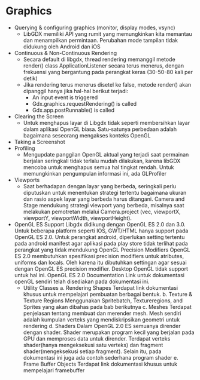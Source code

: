 # Graphics

* Querying & configuring graphics (monitor, display modes, vsync)
    * LibGDX memiliki API yang rumit yang memungkinkan kita memantau dan menampilkan permintaan. Perubahan mode tampilan tidak didukung oleh Android dan iOS
* Continuous & Non-Continuous Rendering
    * Secara default di libgdx, thread rendering memanggil metode render() class ApplicationListener secara terus menerus, dengan frekuensi yang bergantung pada perangkat keras (30-50-80 kali per detik)
    * Jika rendering terus menerus disetel ke false, metode render() akan dipanggil hanya jika hal-hal berikut terjadi:
      - An input event is triggered
      - Gdx.graphics.requestRendering() is called
      - Gdx.app.postRunnable() is called
* Clearing the Screen
    * Untuk menghapus layar di Libgdx tidak seperti membersihkan layar dalam aplikasi OpenGL biasa. Satu-satunya perbedaan adalah bagaimana seseorang mengakses konteks OpenGL
* Taking a Screenshot
* Profiling
    * Mengupdate panggilan OpenGL aktual yang terjadi saat permainan berjalan seringkali tidak terlalu mudah dilakukan, karena libGDX mencoba untuk menghapus semua hal tingkat rendah. Untuk memungkinkan pengumpulan informasi ini, ada GLProfiler
* Viewports
    * Saat berhadapan dengan layar yang berbeda, seringkali perlu diputuskan untuk menentukan strategi tertentu bagaimana ukuran dan rasio aspek layar yang berbeda harus ditangani. Camera and Stage mendukung strategi viewport yang berbeda, misalnya saat melakukan pemotretan melalui Camera.project (vec, viewportX, viewportY, viewportWidth, viewportHeight).
* OpenGL ES Support
Libgdx didikung dengan OpenGL ES 2.0 dan 3.0. Untuk beberapa platform seperti IOS, GWT/HTML hanya support pada OpenGL ES 2.0. Untuk perangkat android, diperlukan setting tertentu pada android manifest agar aplikasi pada play store tidak terlihat pada perangkat yang tidak mendukung OpenGL 
    Precision Modifiers
OpenGL ES 2.0 membutuhkan spesifikasi precision modifiers untuk atributes, uniforms dan locals. Oleh karena itu dibutuhkan settingan agar sesuai dengan OpenGL ES precision modifier. Desktop OpenGL tidak support untuk hal ini.
   OpenGL ES 2.0 Documentation
Link untuk dokumentasi openGL sendiri telah disediakan pada dokumentasi ini.
    * Utility Classes
a.	Rendering Shapes
Terdapat link dokumentasi khusus untuk mempelajari pembuatan berbagai bentuk.
b.	Texture & Texture Regions
Menggunakan Spritebatch, Textureregions, and Sprites yang akan dibahas pada bab berikutnya
c.	Meshes
Terdapat penjelasan tentang membuat dan merender mesh. Mesh sendiri adalah kumpulan verteks yang mendiskripsikan geometri untuk rendering
d.	Shaders
Dalam OpenGL 2.0 ES semuanya dirender dengan shader. Shader merupakan program kecil yang berjalan pada GPU dan memproses data untuk dirender. Terdapat verteks shader(hanya mengeksekusi satu verteks) dan fragment shader(mengeksekusi setiap fragment). Selain itu, pada dokumentasi ini juga ada contoh sederhana program shader
e.	Frame Buffer Objects
Terdapat link dokumentasi khusus untuk mempelajari framebuffer
